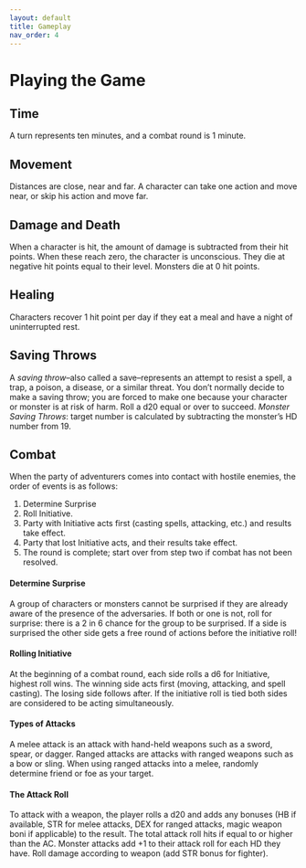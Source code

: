 ```yaml
---
layout: default
title: Gameplay
nav_order: 4
---
```

# Playing the Game
## Time
A turn represents ten minutes, and a combat round is 1 minute.
## Movement
Distances are close, near and far. A character can take one action and move near, or skip his action and move far.
## Damage and Death
When a character is hit, the amount of damage is subtracted from their hit points. When these  reach zero, the character is unconscious. They die at negative hit points equal to their level. Monsters die at 0 hit points.
## Healing
Characters recover 1 hit point per day if they eat a meal and have a night of uninterrupted rest.
## Saving Throws
A _saving throw_–also called a save–represents an attempt to resist a spell, a trap, a poison, a disease, or a similar threat. You don’t normally decide to make a saving throw; you are forced to make one because your character or monster is at risk of harm. Roll a d20 equal or over to succeed.
_Monster_ _Saving Throws_: target number is calculated by subtracting the monster’s HD number from 19.
## Combat
When the party of adventurers comes into contact with hostile enemies, the order of events is as follows:

1. Determine Surprise
2. Roll Initiative.
3. Party with Initiative acts first (casting spells, attacking, etc.) and results take effect.
4. Party that lost Initiative acts, and their results take effect.
5. The round is complete; start over from step two if combat has not been resolved.  
#### Determine Surprise
A group of characters or monsters cannot be surprised if they are already aware of the presence of the adversaries. If both or one is not, roll for surprise: there is a 2 in 6 chance for the group to be surprised. If a side is surprised the other side gets a free round of actions before the initiative roll!
#### Rolling Initiative
At the beginning of a combat round, each side rolls a d6 for Initiative, highest roll wins. The winning side acts first (moving, attacking, and spell casting). The losing side follows after. If the initiative roll is tied both sides are considered to be acting simultaneously.
#### Types of Attacks
A melee attack is an attack with hand-held weapons such as a sword, spear, or dagger. Ranged attacks are attacks with ranged weapons such as a bow or sling. When using ranged attacks into a melee, randomly determine friend or foe as your target.
#### The Attack Roll
To attack with a weapon, the player rolls a d20 and adds any bonuses (HB if available, STR for  melee attacks, DEX for ranged attacks, magic weapon boni if applicable) to the result. The total attack roll hits if equal to or higher than the AC. Monster attacks add +1 to their attack roll for each HD they have. Roll damage according to weapon (add STR bonus for fighter).
